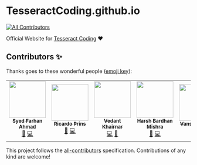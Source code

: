 # TesseractCoding.github.io

<!-- ALL-CONTRIBUTORS-BADGE:START - Do not remove or modify this section -->

[![All Contributors](https://img.shields.io/badge/all_contributors-7-orange.svg?style=flat-square)](#contributors-)

<!-- ALL-CONTRIBUTORS-BADGE:END -->

Official Website for [Tesseract Coding](https://www.tesseractcoding.tech/) ❤️

## Contributors ✨

Thanks goes to these wonderful people ([emoji key](https://allcontributors.org/docs/en/emoji-key)):

<!-- ALL-CONTRIBUTORS-LIST:START - Do not remove or modify this section -->
<!-- prettier-ignore-start -->
<!-- markdownlint-disable -->
<table>
  <tr>
    <td align="center"><a href="https://tesseractcoding.github.io/"><img src="https://avatars1.githubusercontent.com/u/42010556?v=4" width="100px;" alt=""/><br /><sub><b>Syed Farhan Ahmad</b></sub></a><br /><a href="#projectManagement-born-2learn" title="Project Management">📆</a> <a href="https://github.com/TesseractCoding/TesseractCoding.github.io/commits?author=born-2learn" title="Code">💻</a></td>
    <td align="center"><a href="https://www.iamprins.com"><img src="https://avatars2.githubusercontent.com/u/54654484?v=4" width="100px;" alt=""/><br /><sub><b>Ricardo Prins</b></sub></a><br /><a href="#projectManagement-ricardoprins" title="Project Management">📆</a> <a href="https://github.com/TesseractCoding/TesseractCoding.github.io/commits?author=ricardoprins" title="Code">💻</a></td>
    <td align="center"><a href="https://vedantkhairnar.ml/"><img src="https://avatars1.githubusercontent.com/u/42309779?v=4" width="100px;" alt=""/><br /><sub><b>Vedant Khairnar</b></sub></a><br /><a href="https://github.com/TesseractCoding/TesseractCoding.github.io/commits?author=VedantKhairnar" title="Code">💻</a> <a href="#design-VedantKhairnar" title="Design">🎨</a></td>
    <td align="center"><a href="http://harshbardhanmishra.me"><img src="https://avatars1.githubusercontent.com/u/47351025?v=4" width="100px;" alt=""/><br /><sub><b>Harsh Bardhan Mishra</b></sub></a><br /><a href="#projectManagement-HarshCasper" title="Project Management">📆</a> <a href="https://github.com/TesseractCoding/TesseractCoding.github.io/commits?author=HarshCasper" title="Code">💻</a></td>
    <td align="center"><a href="https://www.linkedin.com/in/vanshika-garg-9297a3188/"><img src="https://avatars3.githubusercontent.com/u/51471702?v=4" width="100px;" alt=""/><br /><sub><b>Vanshika Garg</b></sub></a><br /><a href="#design-Vanshikagarg17" title="Design">🎨</a> <a href="#eventOrganizing-Vanshikagarg17" title="Event Organizing">📋</a></td>
    <td align="center"><a href="http://debanjanab.github.io"><img src="https://avatars1.githubusercontent.com/u/37831166?v=4" width="100px;" alt=""/><br /><sub><b>Debanjona Bhattacharjya</b></sub></a><br /><a href="#design-DEBANJANAB" title="Design">🎨</a> <a href="#eventOrganizing-DEBANJANAB" title="Event Organizing">📋</a></td>
    <td align="center"><a href="http://vinamramunot-tech.github.io"><img src="https://avatars2.githubusercontent.com/u/56406734?v=4" width="100px;" alt=""/><br /><sub><b>Vinamra Munot</b></sub></a><br /><a href="#projectManagement-vinamramunot-tech" title="Project Management">📆</a> <a href="https://github.com/TesseractCoding/TesseractCoding.github.io/commits?author=vinamramunot-tech" title="Code">💻</a></td>
  </tr>
</table>

<!-- markdownlint-enable -->
<!-- prettier-ignore-end -->

<!-- ALL-CONTRIBUTORS-LIST:END -->

This project follows the [all-contributors](https://github.com/all-contributors/all-contributors) specification. Contributions of any kind are welcome!
